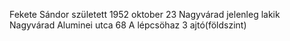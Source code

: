 Fekete Sándor született 1952 oktober 23 Nagyvárad jelenleg lakik Nagyvárad Aluminei utca 68 A lépcsöhaz 3 ajtó(földszint)

